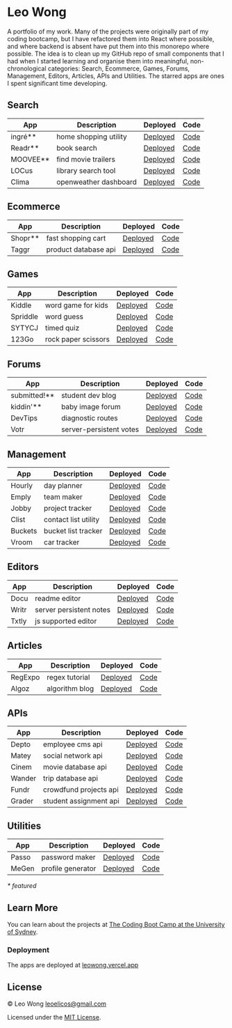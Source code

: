 # Leo Wong

A portfolio of my work. Many of the projects were originally part of my coding bootcamp, but I have refactored them into React where possible, and where backend is absent have put them into this monorepo where possible. The idea is to clean up my GitHub repo of small components that I had when I started learning and organise them into meaningful, non-chronological categories: Search, Ecommerce, Games, Forums, Management, Editors, Articles, APIs and Utilities. The starred apps are ones I spent significant time developing.

## Search

| App        | Description           | Deployed                                                | Code                                                                |
| ---------- | --------------------- | ------------------------------------------------------- | ------------------------------------------------------------------- |
| ingré\*\*  | home shopping utility | [Deployed](https://ingre.herokuapp.com)                 | [Code](https://github.com/leoelicos/ingre)                          |
| Readr\*\*  | book search           | [Deployed](https://leoelicos-googlebooks.herokuapp.com) | [Code](https://github.com/leoelicos/book-search-engine)             |
| MOOVEE\*\* | find movie trailers   | [Deployed](https://leowong.vercel.app/moovee)           | [Code](https://github.com/leoelicos/bcs/tree/main/src/pages/moovee) |
| LOCus      | library search tool   | [Deployed](https://leowong.vercel.app/locus)            | [Code](https://github.com/leoelicos/bcs/tree/main/src/pages/locus)  |
| Clima      | openweather dashboard | [Deployed](https://leowong.vercel.app/clima)            | [Code](https://github.com/leoelicos/bcs/tree/main/src/pages/clima)  |

## Ecommerce

| App       | Description          | Deployed                                        | Code                                                               |
| --------- | -------------------- | ----------------------------------------------- | ------------------------------------------------------------------ |
| Shopr\*\* | fast shopping cart   | [Deployed](https://snapfire-shop.herokuapp.com) | [Code](https://github.com/leoelicos/snapfire-shop)                 |
| Taggr     | product database api | [Deployed](https://leowong.vercel.app/taggr)    | [Code](https://github.com/leoelicos/bcs/tree/main/src/pages/taggr) |

## Games

| App      | Description         | Deployed                                        | Code                                                                  |
| -------- | ------------------- | ----------------------------------------------- | --------------------------------------------------------------------- |
| Kiddle   | word game for kids  | [Deployed](https://leowong.vercel.app/kiddle)   | [Code](https://github.com/leoelicos/bcs/tree/main/src/pages/kiddle)   |
| Spriddle | word guess          | [Deployed](https://leowong.vercel.app/spriddle) | [Code](https://github.com/leoelicos/bcs/tree/main/src/pages/spriddle) |
| SYTYCJ   | timed quiz          | [Deployed](https://leowong.vercel.app/sytycj)   | [Code](https://github.com/leoelicos/bcs/tree/main/src/pages/sytycj)   |
| 123Go    | rock paper scissors | [Deployed](https://leowong.vercel.app/123go)    | [Code](https://github.com/leoelicos/bcs/tree/main/src/pages/123go)    |

## Forums

| App            | Description             | Deployed                                            | Code                                                                 |
| -------------- | ----------------------- | --------------------------------------------------- | -------------------------------------------------------------------- |
| submitted!\*\* | student dev blog        | [Deployed](https://submitted-blog.herokuapp.com)    | [Code](https://github.com/leoelicos/submitted)                       |
| kiddin'\*\*    | baby image forum        | [Deployed](https://just-kidding-baby.herokuapp.com) | [Code](https://github.com/leoelicos/just-kidding)                    |
| DevTips        | diagnostic routes       | [Deployed](https://leowong.vercel.app/devtips)      | [Code](https://github.com/leoelicos/bcs/tree/main/src/pages/devtips) |
| Votr           | server-persistent votes | [Deployed](https://leowong.vercel.app/votr)         | [Code](https://github.com/leoelicos/bcs/tree/main/src/pages/votr)    |

## Management

| App     | Description          | Deployed                                       | Code                                                                 |
| ------- | -------------------- | ---------------------------------------------- | -------------------------------------------------------------------- |
| Hourly  | day planner          | [Deployed](https://leowong.vercel.app/hourly)  | [Code](https://github.com/leoelicos/bcs/tree/main/src/pages/hourly)  |
| Emply   | team maker           | [Deployed](https://leowong.vercel.app/emply)   | [Code](https://github.com/leoelicos/bcs/tree/main/src/pages/emply)   |
| Jobby   | project tracker      | [Deployed](https://leowong.vercel.app/jobby)   | [Code](https://github.com/leoelicos/bcs/tree/main/src/pages/jobby)   |
| Clist   | contact list utility | [Deployed](https://leowong.vercel.app/clist)   | [Code](https://github.com/leoelicos/bcs/tree/main/src/pages/clist)   |
| Buckets | bucket list tracker  | [Deployed](https://leowong.vercel.app/buckets) | [Code](https://github.com/leoelicos/bcs/tree/main/src/pages/buckets) |
| Vroom   | car tracker          | [Deployed](https://leowong.vercel.app/vroom)   | [Code](https://github.com/leoelicos/bcs/tree/main/src/pages/vroom)   |

## Editors

| App   | Description             | Deployed                                     | Code                                                               |
| ----- | ----------------------- | -------------------------------------------- | ------------------------------------------------------------------ |
| Docu  | readme editor           | [Deployed](https://leowong.vercel.app/docu)  | [Code](https://github.com/leoelicos/bcs/tree/main/src/pages/docu)  |
| Writr | server persistent notes | [Deployed](https://leowong.vercel.app/writr) | [Code](https://github.com/leoelicos/bcs/tree/main/src/pages/writr) |
| Txtly | js supported editor     | [Deployed](https://leowong.vercel.app/txtly) | [Code](https://github.com/leoelicos/bcs/tree/main/src/pages/txtly) |

## Articles

| App     | Description    | Deployed                                       | Code                                                                 |
| ------- | -------------- | ---------------------------------------------- | -------------------------------------------------------------------- |
| RegExpo | regex tutorial | [Deployed](https://leowong.vercel.app/regexpo) | [Code](https://github.com/leoelicos/bcs/tree/main/src/pages/regexpo) |
| Algoz   | algorithm blog | [Deployed](https://leowong.vercel.app/algoz)   | [Code](https://github.com/leoelicos/bcs/tree/main/src/pages/algoz)   |

## APIs

| App    | Description            | Deployed                                      | Code                                                                |
| ------ | ---------------------- | --------------------------------------------- | ------------------------------------------------------------------- |
| Depto  | employee cms api       | [Deployed](https://leowong.vercel.app/depto)  | [Code](https://github.com/leoelicos/bcs/tree/main/src/pages/depto)  |
| Matey  | social network api     | [Deployed](https://leowong.vercel.app/matey)  | [Code](https://github.com/leoelicos/bcs/tree/main/src/pages/matey)  |
| Cinem  | movie database api     | [Deployed](https://leowong.vercel.app/cinem)  | [Code](https://github.com/leoelicos/bcs/tree/main/src/pages/cinem)  |
| Wander | trip database api      | [Deployed](https://leowong.vercel.app/wander) | [Code](https://github.com/leoelicos/bcs/tree/main/src/pages/wander) |
| Fundr  | crowdfund projects api | [Deployed](https://leowong.vercel.app/fundr)  | [Code](https://github.com/leoelicos/bcs/tree/main/src/pages/fundr)  |
| Grader | student assignment api | [Deployed](https://leowong.vercel.app/grader) | [Code](https://github.com/leoelicos/bcs/tree/main/src/pages/grader) |

## Utilities

| App   | Description       | Deployed                                     | Code                                                               |
| ----- | ----------------- | -------------------------------------------- | ------------------------------------------------------------------ |
| Passo | password maker    | [Deployed](https://leowong.vercel.app/passo) | [Code](https://github.com/leoelicos/bcs/tree/main/src/pages/passo) |
| MeGen | profile generator | [Deployed](https://leowong.vercel.app/megen) | [Code](https://github.com/leoelicos/bcs/tree/main/src/pages/megen) |

_\* featured_

## Learn More

You can learn about the projects at [The Coding Boot Camp at the University of Sydney](https://techbootcamp.sydney.edu.au/coding).

### Deployment

The apps are deployed at [leowong.vercel.app](https://leowong.vercel.app)

## License

© Leo Wong [leoelicos@gmail.com](leoelicos@gmail.com)

Licensed under the [MIT License](./LICENSE.txt).
